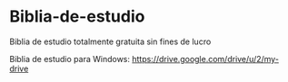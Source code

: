 # Biblia-de-estudio
Biblia de estudio totalmente gratuita sin fines de lucro

Biblia de estudio para Windows: https://drive.google.com/drive/u/2/my-drive
